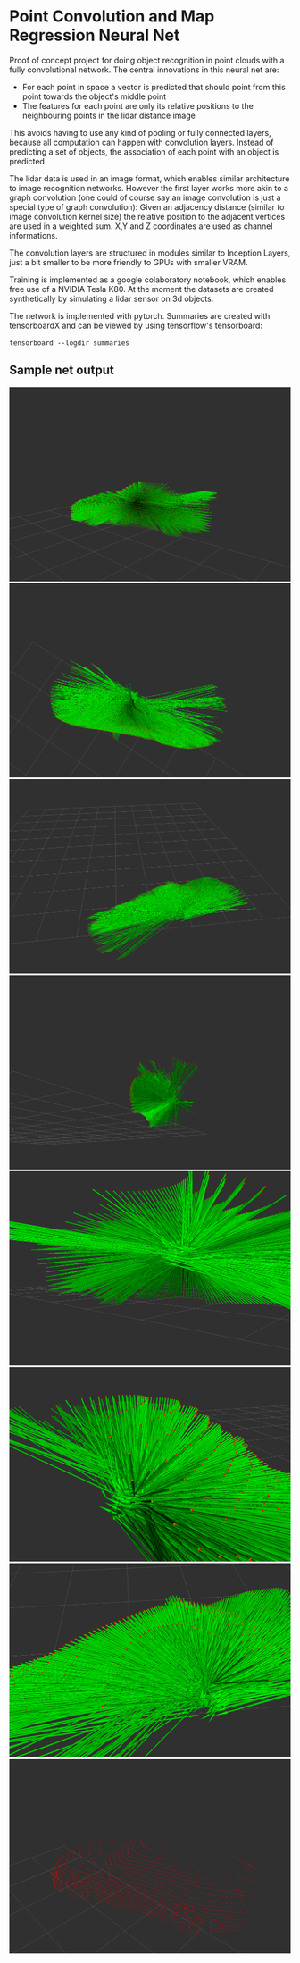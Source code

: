 # Point Convolution and Map Regression Neural Net

Proof of concept project for doing object recognition in point clouds with a fully convolutional network.
The central innovations in this neural net are:

+ For each point in space a vector is predicted that should point from this point towards the object's middle point
+ The features for each point are only its relative positions to the neighbouring points in the lidar distance image


This avoids having to use any kind of pooling or fully connected layers, because
all computation can happen with convolution layers. Instead of predicting a set of objects,
the association of each point with an object is predicted.

The lidar data is used in an image format, which enables similar architecture to image recognition networks.
However the first layer works more akin to a graph convolution (one could of course say an image convolution is just
a special type of graph convolution): Given an adjacency distance (similar to image convolution kernel size)
the relative position to the adjacent vertices are used in a weighted sum. X,Y and Z coordinates
are used as channel informations.

The convolution layers are structured in modules similar to Inception Layers, just a bit smaller
to be more friendly to GPUs with smaller VRAM.

Training is implemented as a google colaboratory notebook, which enables free use of a NVIDIA Tesla K80.
At the moment the datasets are created synthetically by simulating a lidar sensor on 3d objects.

The network is implemented with pytorch. Summaries are created with tensorboardX and can be viewed 
by using tensorflow's tensorboard:
```
tensorboard --logdir summaries
```

## Sample net output

![Sample scene](net_architectures/v11/rviz_screenshot_2019_04_08-00_55_55.png "Sample scene")
![Sample scene](net_architectures/v11/rviz_screenshot_2019_04_08-00_56_26.png "Sample scene")
![Sample scene](net_architectures/v11/rviz_screenshot_2019_04_08-00_56_42.png "Sample scene")
![Sample scene](net_architectures/v11/rviz_screenshot_2019_04_08-00_56_55.png "Sample scene")
![Sample scene](net_architectures/v11/rviz_screenshot_2019_04_08-00_57_08.png "Sample scene")
![Sample scene](net_architectures/v11/rviz_screenshot_2019_04_08-00_57_19.png "Sample scene")
![Sample scene](net_architectures/v11/rviz_screenshot_2019_04_08-00_57_35.png "Sample scene")
![Sample scene](net_architectures/v11/rviz_screenshot_2019_04_08-00_57_50.png "Sample scene")

